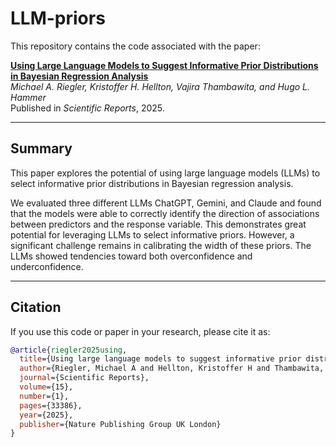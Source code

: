 # LLM-priors

This repository contains the code associated with the paper:  

[**Using Large Language Models to Suggest Informative Prior Distributions in Bayesian Regression Analysis**](https://www.nature.com/articles/s41598-025-18425-9)  
*Michael A. Riegler, Kristoffer H. Hellton, Vajira Thambawita, and Hugo L. Hammer*  
Published in *Scientific Reports*, 2025.

---

## Summary

This paper explores the potential of using large language models (LLMs) to select informative prior distributions in Bayesian regression analysis.  

We evaluated three different LLMs ChatGPT, Gemini, and Claude and found that the models were able to correctly identify the direction of associations between predictors and the response variable. This demonstrates great potential for leveraging LLMs to select informative priors. However, a significant challenge remains in calibrating the width of these priors. The LLMs showed tendencies toward both overconfidence and underconfidence.

---

## Citation

If you use this code or paper in your research, please cite it as:

```bibtex
@article{riegler2025using,
  title={Using large language models to suggest informative prior distributions in Bayesian regression analysis},
  author={Riegler, Michael A and Hellton, Kristoffer H and Thambawita, Vajira and Hammer, Hugo L},
  journal={Scientific Reports},
  volume={15},
  number={1},
  pages={33386},
  year={2025},
  publisher={Nature Publishing Group UK London}
}
